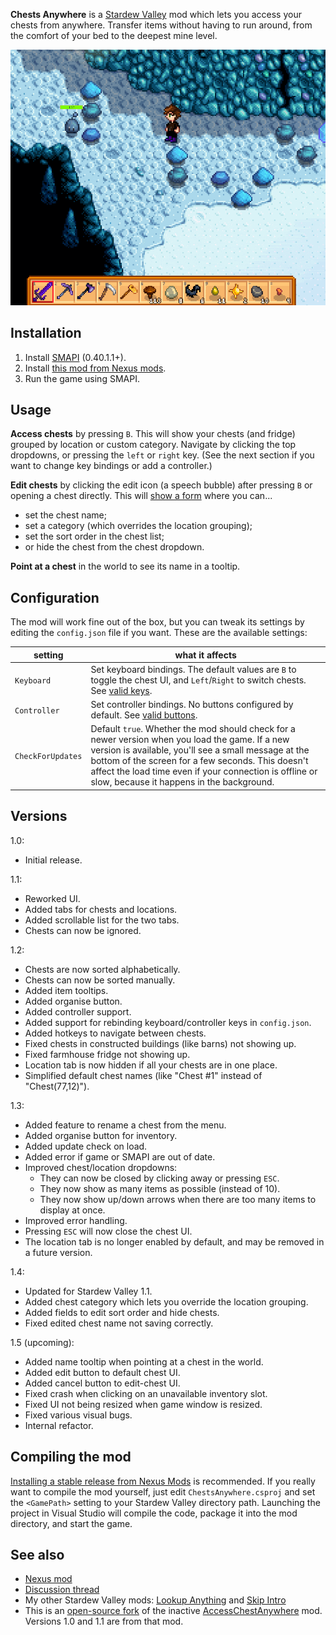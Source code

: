 **Chests Anywhere** is a [Stardew Valley](http://stardewvalley.net/) mod which lets you access
your chests from anywhere. Transfer items without having to run around, from the comfort of your
bed to the deepest mine level.

![](screenshots/animated-usage.gif)

## Installation
1. Install [SMAPI](https://github.com/ClxS/SMAPI) (0.40.1.1+).
3. Install [this mod from Nexus mods](http://www.nexusmods.com/stardewvalley/mods/518).
4. Run the game using SMAPI.

## Usage
**Access chests** by pressing `B`. This will show your chests (and fridge) grouped by location
or custom category. Navigate by clicking the top dropdowns, or pressing the `left` or `right` key.
(See the next section if you want to change key bindings or add a controller.)

**Edit chests** by clicking the edit icon (a speech bubble) after pressing `B` or opening a chest
directly. This will [show a form](screenshots/edit-chest.png) where you can...
* set the chest name;
* set a category (which overrides the location grouping);
* set the sort order in the chest list;
* or hide the chest from the chest dropdown.

**Point at a chest** in the world to see its name in a tooltip.

## Configuration
The mod will work fine out of the box, but you can tweak its settings by editing the `config.json`
file if you want. These are the available settings:

| setting           | what it affects
| ----------------- | -------------------
| `Keyboard`        | Set keyboard bindings. The default values are `B` to toggle the chest UI, and `Left`/`Right` to switch chests. See [valid keys](https://msdn.microsoft.com/en-us/library/microsoft.xna.framework.input.keys.aspx).
| `Controller`      | Set controller bindings. No buttons configured by default. See [valid buttons](https://msdn.microsoft.com/en-us/library/microsoft.xna.framework.input.buttons.aspx).
| `CheckForUpdates` | Default `true`. Whether the mod should check for a newer version when you load the game. If a new version is available, you'll see a small message at the bottom of the screen for a few seconds. This doesn't affect the load time even if your connection is offline or slow, because it happens in the background.

## Versions
1.0:
* Initial release.

1.1:
* Reworked UI.
* Added tabs for chests and locations.
* Added scrollable list for the two tabs.
* Chests can now be ignored.

1.2:
* Chests are now sorted alphabetically.
* Chests can now be sorted manually.
* Added item tooltips.
* Added organise button.
* Added controller support.
* Added support for rebinding keyboard/controller keys in `config.json`.
* Added hotkeys to navigate between chests.
* Fixed chests in constructed buildings (like barns) not showing up.
* Fixed farmhouse fridge not showing up.
* Location tab is now hidden if all your chests are in one place.
* Simplified default chest names (like "Chest #1" instead of "Chest(77,12)").

1.3:
* Added feature to rename a chest from the menu.
* Added organise button for inventory.
* Added update check on load.
* Added error if game or SMAPI are out of date.
* Improved chest/location dropdowns:
  * They can now be closed by clicking away or pressing `ESC`.
  * They now show as many items as possible (instead of 10).
  * They now show up/down arrows when there are too many items to display at once.
* Improved error handling.
* Pressing `ESC` will now close the chest UI.
* The location tab is no longer enabled by default, and may be removed in a future version.

1.4:
* Updated for Stardew Valley 1.1.
* Added chest category which lets you override the location grouping.
* Added fields to edit sort order and hide chests.
* Fixed edited chest name not saving correctly.

1.5 (upcoming):
* Added name tooltip when pointing at a chest in the world.
* Added edit button to default chest UI.
* Added cancel button to edit-chest UI.
* Fixed crash when clicking on an unavailable inventory slot.
* Fixed UI not being resized when game window is resized.
* Fixed various visual bugs.
* Internal refactor.

## Compiling the mod
[Installing a stable release from Nexus Mods](http://www.nexusmods.com/stardewvalley/mods/518/) is
recommended. If you really want to compile the mod yourself, just edit `ChestsAnywhere.csproj` and
set the `<GamePath>` setting to your Stardew Valley directory path. Launching the project in Visual
Studio will compile the code, package it into the mod directory, and start the game.

## See also
* [Nexus mod](http://www.nexusmods.com/stardewvalley/mods/518)
* [Discussion thread](http://community.playstarbound.com/threads/smapi-chests-anywhere.122603/)
* My other Stardew Valley mods: [Lookup Anything](https://github.com/Pathoschild/LookupAnything) and [Skip Intro](https://github.com/Pathoschild/StardewValley.SkipIntro)
* This is an [open-source fork](https://github.com/VIspReaderUS/AccessChestAnywhere/issues/1) of the inactive [AccessChestAnywhere](https://github.com/VIspReaderUS/AccessChestAnywhere) mod. Versions 1.0 and 1.1 are from that mod.
